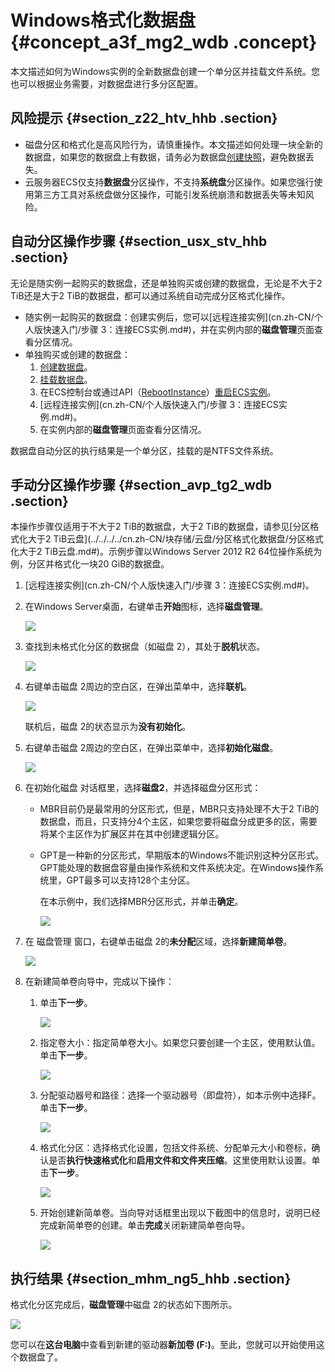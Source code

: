 # Windows格式化数据盘 {#concept_a3f_mg2_wdb .concept}

本文描述如何为Windows实例的全新数据盘创建一个单分区并挂载文件系统。您也可以根据业务需要，对数据盘进行多分区配置。

## 风险提示 {#section_z22_htv_hhb .section}

-   磁盘分区和格式化是高风险行为，请慎重操作。本文描述如何处理一块全新的数据盘，如果您的数据盘上有数据，请务必为数据盘[创建快照](../../../../cn.zh-CN/快照/使用快照/创建快照.md#)，避免数据丢失。
-   云服务器ECS仅支持**数据盘**分区操作，不支持**系统盘**分区操作。如果您强行使用第三方工具对系统盘做分区操作，可能引发系统崩溃和数据丢失等未知风险。

## 自动分区操作步骤 {#section_usx_stv_hhb .section}

无论是随实例一起购买的数据盘，还是单独购买或创建的数据盘，无论是不大于2 TiB还是大于2 TiB的数据盘，都可以通过系统自动完成分区格式化操作。

-   随实例一起购买的数据盘：创建实例后，您可以[远程连接实例](cn.zh-CN/个人版快速入门/步骤 3：连接ECS实例.md#)，并在实例内部的**磁盘管理**页面查看分区情况。
-   单独购买或创建的数据盘：
    1.  [创建数据盘](../../../../cn.zh-CN/块存储/云盘/创建云盘/创建按量付费云盘.md#)。
    2.  [挂载数据盘](../../../../cn.zh-CN/块存储/云盘/挂载云盘.md#)。
    3.  在ECS控制台或通过API（[RebootInstance](../../../../cn.zh-CN/API参考/实例/RebootInstance.md#)）[重启ECS实例](../../../../cn.zh-CN/实例/管理实例/重启实例.md#)。
    4.  [远程连接实例](cn.zh-CN/个人版快速入门/步骤 3：连接ECS实例.md#)。
    5.  在实例内部的**磁盘管理**页面查看分区情况。

数据盘自动分区的执行结果是一个单分区，挂载的是NTFS文件系统。

## 手动分区操作步骤 {#section_avp_tg2_wdb .section}

本操作步骤仅适用于不大于2 TiB的数据盘，大于2 TiB的数据盘，请参见[分区格式化大于2 TiB云盘](../../../../cn.zh-CN/块存储/云盘/分区格式化数据盘/分区格式化大于2 TiB云盘.md#)。示例步骤以Windows Server 2012 R2 64位操作系统为例，分区并格式化一块20 GiB的数据盘。

1.  [远程连接实例](cn.zh-CN/个人版快速入门/步骤 3：连接ECS实例.md#)。
2.  在Windows Server桌面，右键单击**开始**图标，选择**磁盘管理**。

    ![](http://static-aliyun-doc.oss-cn-hangzhou.aliyuncs.com/assets/img/9605/15555530545089_zh-CN.png)

3.  查找到未格式化分区的数据盘（如磁盘 2），其处于**脱机**状态。

    ![](http://static-aliyun-doc.oss-cn-hangzhou.aliyuncs.com/assets/img/9605/15555530545090_zh-CN.png)

4.  右键单击磁盘 2周边的空白区，在弹出菜单中，选择**联机**。

    ![](http://static-aliyun-doc.oss-cn-hangzhou.aliyuncs.com/assets/img/9605/15555530545091_zh-CN.png)

    联机后，磁盘 2的状态显示为**没有初始化**。

5.  右键单击磁盘 2周边的空白区，在弹出菜单中，选择**初始化磁盘**。

    ![](http://static-aliyun-doc.oss-cn-hangzhou.aliyuncs.com/assets/img/9605/15555530545092_zh-CN.png)

6.  在初始化磁盘 对话框里，选择**磁盘2**，并选择磁盘分区形式：
    -   MBR目前仍是最常用的分区形式，但是，MBR只支持处理不大于2 TiB的数据盘，而且，只支持分4个主区，如果您要将磁盘分成更多的区，需要将某个主区作为扩展区并在其中创建逻辑分区。
    -   GPT是一种新的分区形式，早期版本的Windows不能识别这种分区形式。GPT能处理的数据盘容量由操作系统和文件系统决定。在Windows操作系统里，GPT最多可以支持128个主分区。

        在本示例中，我们选择MBR分区形式，并单击**确定**。

        ![](http://static-aliyun-doc.oss-cn-hangzhou.aliyuncs.com/assets/img/9605/15555530545093_zh-CN.png)

7.  在 磁盘管理 窗口，右键单击磁盘 2的**未分配**区域，选择**新建简单卷**。

    ![](http://static-aliyun-doc.oss-cn-hangzhou.aliyuncs.com/assets/img/9605/15555530545094_zh-CN.png)

8.  在新建简单卷向导中，完成以下操作：
    1.  单击**下一步**。

        ![](http://static-aliyun-doc.oss-cn-hangzhou.aliyuncs.com/assets/img/9605/15555530555098_zh-CN.png)

    2.  指定卷大小：指定简单卷大小。如果您只要创建一个主区，使用默认值。单击**下一步**。

        ![](http://static-aliyun-doc.oss-cn-hangzhou.aliyuncs.com/assets/img/9605/15555530555099_zh-CN.png)

    3.  分配驱动器号和路径：选择一个驱动器号（即盘符），如本示例中选择F。单击**下一步**。

        ![](http://static-aliyun-doc.oss-cn-hangzhou.aliyuncs.com/assets/img/9605/15555530555100_zh-CN.png)

    4.  格式化分区：选择格式化设置，包括文件系统、分配单元大小和卷标，确认是否**执行快速格式化**和**启用文件和文件夹压缩**。这里使用默认设置。单击**下一步**。

        ![](http://static-aliyun-doc.oss-cn-hangzhou.aliyuncs.com/assets/img/9605/15555530555101_zh-CN.png)

    5.  开始创建新简单卷。当向导对话框里出现以下截图中的信息时，说明已经完成新简单卷的创建。单击**完成**关闭新建简单卷向导。

        ![](http://static-aliyun-doc.oss-cn-hangzhou.aliyuncs.com/assets/img/9605/15555530555102_zh-CN.png)


## 执行结果 {#section_mhm_ng5_hhb .section}

格式化分区完成后，**磁盘管理**中磁盘 2的状态如下图所示。

![](http://static-aliyun-doc.oss-cn-hangzhou.aliyuncs.com/assets/img/9605/15555530555103_zh-CN.png)

您可以在**这台电脑**中查看到新建的驱动器**新加卷 \(F:\)**。至此，您就可以开始使用这个数据盘了。

